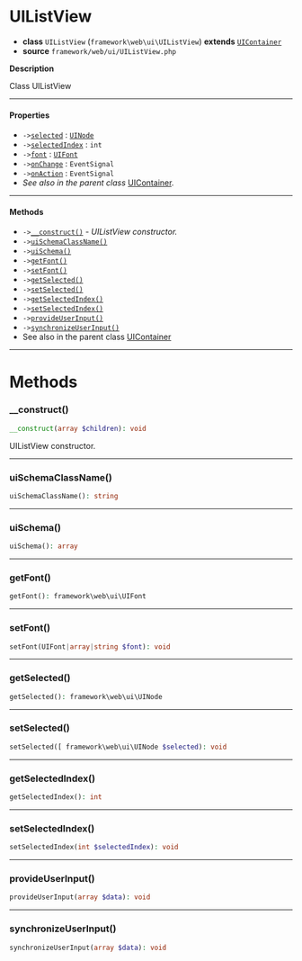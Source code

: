 # UIListView

- **class** `UIListView` (`framework\web\ui\UIListView`) **extends** [`UIContainer`](https://github.com/jphp-group/wizard-framework/blob/master/wizard-web-ui/api-docs/classes/framework/web/ui/UIContainer.md)
- **source** `framework/web/ui/UIListView.php`

**Description**

Class UIListView

---

#### Properties

- `->`[`selected`](#prop-selected) : [`UINode`](https://github.com/jphp-group/wizard-framework/blob/master/wizard-web-ui/api-docs/classes/framework/web/ui/UINode.md)
- `->`[`selectedIndex`](#prop-selectedindex) : `int`
- `->`[`font`](#prop-font) : [`UIFont`](https://github.com/jphp-group/wizard-framework/blob/master/wizard-web-ui/api-docs/classes/framework/web/ui/UIFont.md)
- `->`[`onChange`](#prop-onchange) : `EventSignal`
- `->`[`onAction`](#prop-onaction) : `EventSignal`
- *See also in the parent class* [UIContainer](https://github.com/jphp-group/wizard-framework/blob/master/wizard-web-ui/api-docs/classes/framework/web/ui/UIContainer.md).

---

#### Methods

- `->`[`__construct()`](#method-__construct) - _UIListView constructor._
- `->`[`uiSchemaClassName()`](#method-uischemaclassname)
- `->`[`uiSchema()`](#method-uischema)
- `->`[`getFont()`](#method-getfont)
- `->`[`setFont()`](#method-setfont)
- `->`[`getSelected()`](#method-getselected)
- `->`[`setSelected()`](#method-setselected)
- `->`[`getSelectedIndex()`](#method-getselectedindex)
- `->`[`setSelectedIndex()`](#method-setselectedindex)
- `->`[`provideUserInput()`](#method-provideuserinput)
- `->`[`synchronizeUserInput()`](#method-synchronizeuserinput)
- See also in the parent class [UIContainer](https://github.com/jphp-group/wizard-framework/blob/master/wizard-web-ui/api-docs/classes/framework/web/ui/UIContainer.md)

---
# Methods

<a name="method-__construct"></a>

### __construct()
```php
__construct(array $children): void
```
UIListView constructor.

---

<a name="method-uischemaclassname"></a>

### uiSchemaClassName()
```php
uiSchemaClassName(): string
```

---

<a name="method-uischema"></a>

### uiSchema()
```php
uiSchema(): array
```

---

<a name="method-getfont"></a>

### getFont()
```php
getFont(): framework\web\ui\UIFont
```

---

<a name="method-setfont"></a>

### setFont()
```php
setFont(UIFont|array|string $font): void
```

---

<a name="method-getselected"></a>

### getSelected()
```php
getSelected(): framework\web\ui\UINode
```

---

<a name="method-setselected"></a>

### setSelected()
```php
setSelected([ framework\web\ui\UINode $selected): void
```

---

<a name="method-getselectedindex"></a>

### getSelectedIndex()
```php
getSelectedIndex(): int
```

---

<a name="method-setselectedindex"></a>

### setSelectedIndex()
```php
setSelectedIndex(int $selectedIndex): void
```

---

<a name="method-provideuserinput"></a>

### provideUserInput()
```php
provideUserInput(array $data): void
```

---

<a name="method-synchronizeuserinput"></a>

### synchronizeUserInput()
```php
synchronizeUserInput(array $data): void
```